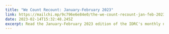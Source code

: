```yaml
---
title: "We Count Recount: January-February 2023"
link: https://mailchi.mp/9c796e6e84e0/the-we-count-recount-jan-feb-2023-8117209
date: 2023-02-14T15:32:48.245Z
excerpt: Read the January-February 2023 edition of the IDRC's monthly newsletter.
---
```

